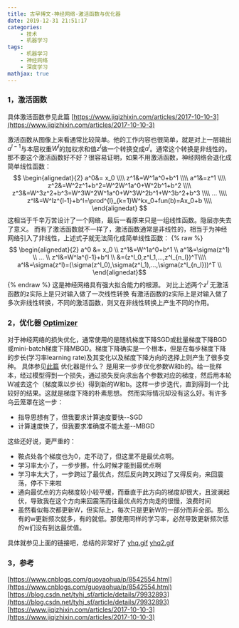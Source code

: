 ```yaml
---
title: 古早博文-神经网络-激活函数与优化器
date: 2019-12-31 21:51:17
categories: 
    - 技术
    - 机器学习
tags:
    - 机器学习
    - 神经网络
    - 深度学习
mathjax: true
---
```

### 1，激活函数
具体激活函数参见此篇
[https://www.jiqizhixin.com/articles/2017-10-10-3](https://www.jiqizhixin.com/articles/2017-10-10-3)

激活函数从图像上来看通常比较简单。他的工作内容也很简单，就是对上一层输出$a^{l-1}$与本层权重$W^l$的加权求和值$z^l$做一个转换变成$a^l$。通常这个转换是非线性的。
那不要这个激活函数好不好？很容易证明，如果不用激活函数，神经网络会退化成简单线性函数：
$$
\begin{alignedat}{2}
a^0&= x_0 \\\\
z^1&=W^1a^0+b^1 \\\\
a^1&=z^1 \\\\
z^2&=W^2z^1+b^2=W^2W^1a^0+W^2b^1+b^2 \\\\
z^3&=W^3z^2+b^3=W^3W^2W^1a^0+W^3W^2b^1+W^3b^2+b^3 \\\\
... \\\\
z^l&=W^lz^{l-1}+b^l=\prod^{l}_{k=1}W^kx_0+fun(b)=Ax_0+b  \\\\
\end{alignedat}
$$
这相当于千辛万苦设计了一个网络，最后一看原来只是一组线性函数。隐层亦失去了意义。
而有了激活函数就不一样了，激活函数通常是非线性的，相当于为神经网络引入了非线性，上述式子就无法简化成简单线性函数：
{% raw %}
$$
\begin{alignedat}{2}
a^0 &= x_0 \\
z^1&=W^1a^0+b^1 \\
a^1&=\sigma(z^1) \\
... \\
z^l&=W^la^{l-1}+b^l \\
&=(z^l_0,z^l_1,...,z^l_{n_l})^T\\\\
a^l&=\sigma(z^l)=(\sigma(z^l_0),\sigma(z^l_1),...,\sigma(z^l_{n_l}))^T \\
\end{alignedat}$$
{% endraw %}
这是神经网络具有强大拟合能力的根源。
对比上述两个$z^l$ 
无激活函数的z实际上是只对输入做了一次线性转换
有激活函数的z实际上是对输入做了多次非线性转换，不同的激活函数，则又在非线性转换上产生不同的作用。

### 2，优化器 [Optimizer](https://www.cnblogs.com/guoyaohua/p/8542554.html)
对于神经网络的损失优化，通常使用的是随机梯度下降SGD或批量梯度下降BGD或mini-batch梯度下降MBGD。梯度下降确实是一个根本，但是在每步梯度下降的步长(学习率learning rate)及其变化以及梯度下降方向的选择上则产生了很多变种。
具体参见[此篇](https://www.cnblogs.com/guoyaohua/p/8542554.html)
优化器是什么？
是用来一步步优化参数W和b的。给一批样本，经过模型得到一个损失，通过损失反向求出各个参数对应的梯度，然后用本轮Ｗ减去这个（梯度乘以步长）得到新的W和b。这样一步步迭代，直到得到一个比较好的结果。这就是梯度下降的朴素思想。
然而实际情况却没有这么好。有许多乌云笼罩在这一步：
* 指导思想有了，但我要求计算速度要快--SGD
* 计算速度快了，但我要求准确度不能太差--MBGD

这些还好说，更严重的：
* 鞍点处各个梯度也为0，走不动了，但这里不是最优点啊。
* 学习率太小了，一步步挪，什么时候才能到最优点啊
* 学习率太大了，一步跨过了最优点，然后反向跨又跨过了又得反向，来回震荡，停不下来啦
* 通向最优点的方向梯度较小较平缓，而垂直于此方向的梯度却很大，且波澜起伏，导致我在这个方向来回震荡而往最优点的方向走的很慢，浪费时间
* 虽然看似每次都更新W，但实际上，每次只是更新W的一部分而非全部。那么有的w更新频次就多，有的就低。那使用同样的学习率，必然导致更新频次低的w们没有到达最优值。

具体就参见上面的链接吧，总结的非常好了
[yhq.gif](https://upload-images.jianshu.io/upload_images/3376541-e4682f4503b16cdc.gif?imageMogr2/auto-orient/strip)
[yhq2.gif](https://upload-images.jianshu.io/upload_images/3376541-f391a40094a0f0a3.gif?imageMogr2/auto-orient/strip)

### 3，参考
[https://www.cnblogs.com/guoyaohua/p/8542554.html](https://www.cnblogs.com/guoyaohua/p/8542554.html)
[https://blog.csdn.net/tyhj_sf/article/details/79932893](https://blog.csdn.net/tyhj_sf/article/details/79932893)
[https://www.jiqizhixin.com/articles/2017-10-10-3](https://www.jiqizhixin.com/articles/2017-10-10-3)

